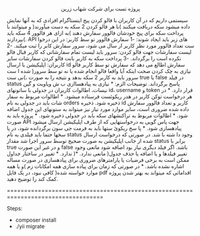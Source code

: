 <p align="center">
    پروژه تست برای شرکت شهاب زرین
</p>
سیستمی داریم که در آن کاربران با فالو کردن پیج اینستاگرام افرادی که به آنها نمایش داده میشود سکه دریافت میکنند )با
هر فالو کردن 2 سکه به دست میآورند( و میتوانند با پرداخت سکه برای پیج خودشان فالوور سفارش دهند )به ازای هر فالوور
4 سکه باید بپردازند(.
API های زیر باید ایجاد شوند:
-1 سفارش فالوور تو سط کاربر: در این درخوا ست تعداد فالوور مورد نظر کاربر ار سال می شود، سرور سفارش کابر را ثبت
میکند.
-2 لیست سفارشات جهت فالو کردن: سرور باید لیست تمام سفارشاتی که کاربر قبال فالو نکرده است را برگرداند.
-3 پرداخت سکه به کاربر بابت فالو کردن سفارشات سایر کاربران: اپلیکیشن با ارسال id سفارش اطالع می دهد که سفارش
تو سط کاربر فالو شده ا ست )نیازی به چک کردن صحت اینکه آیا واقعا فالو انجام شده یا نه تو سط سرور نی ست(، سرور
باید به کاربر 2 سکه بدهد و نتیجه را به صورت true یا false در فیلد status پاسخ برگرداند.
توضیحات الزم:
* نیازی به پیادهساازی ب ش ویاویت و گین نیسات، اطالوات کاربران در جدولی با ساتونهای id، username و token
قرار دارد.
* در هر درخواست توکن کاربر در هدر ریکوئست فرستاده میشود.
* اطالوات مربوط به سفار شات باید در جدولی به نام orders ذخیره شود. ذخیره id کاربر و تعداد فالوور سفارش داده شده
ضروری است، سایر موارد مورد نیاز نیز میتواند به ستونهای این جدول اضافه شود.
* اطالوات مربوط به تراکنشهای سکه باید در جدولی ذخیره شود.
* پروژه باید به صورت API جهت پاس گویی به درخواستهایی که از طرف اپلیکیشن ارسال میشود پیادهسازی شود.
* پا سخ ریکوئ ستها باید به فرمت جی سون برگردانده شود، در پا سخها حتما باید فیلدی به نام status وجود دا شته با شد. در
صورتی که درخواست ارسال شده از جانب اپلیکیشن به صورت صحیح توسط سرور اجرا شد مقدار status برابر با true و در
غیر این صورت false باشد. اگر فیلد دیگری نیاز بود اضافه شود مانعی وجود ندارد.
* تغییر در ساختار جداول )تغییر فیلدها و یا اضافه یا حذف جدول( مانعی ندارد.
* ممکن است به برخی فرضیات یا پارامترهای ضروری برای پیادهسازی در صورت مساله اشاره نشده باشد.
* در صورتی که زمان برای پیاده سازی همه امکانات زم )و یا همه موارد خواسته شده( کافی نبود، در یک فایل pdf اقداماتی
که میتواند به بهتر شدن پروژه کمک کند را توضیح دهید.

==================================================================================
<p>Steps:</p>
<ul>
    <li>composer install</li>
    <li>./yii migrate </li>
</ul>
